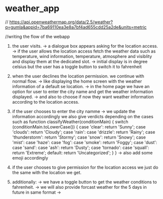 # weather_app
// https://api.openweathermap.org/data/2.5/weather?q=gumla&appid=7ba69110ea3e8a7bf4ad655cdd25a2de&units=metric


//writing the flow of the webapp
1. the user visits.
-> a dialogue box appears asking for the location access.
-> if the user allows the location access fetch the weather data such as temperature, wind information, temperature, atmosphere  and
   visiblity and display them at the dedicated slot.
-> initial display is in degree celsius but the user has a toggle button to switch it to fahrenheit

2. when the user declines the location permission. we continue with normal flow.
-> like displaying the home screen with the weather information of a default se location.
-> in the home page we have an option for user to enter the city name and get the weather information displayed.
-> and also to choose if now they want weather information according to the location access.
 
3. if the user chooses to enter the city namme 
-> we update the information accordingly we also give verdicts depending on the cases such as 
   function classifyWeather(conditionMain) {
   switch (conditionMain.toLowerCase()) {
        case 'clear':
        return 'Sunny';
        case 'clouds':
        return 'Cloudy';
        case 'rain':
        case 'drizzle':
        return 'Rainy';
        case 'thunderstorm':
        return 'Stormy';
        case 'snow':
        return 'Snowy';
        case 'mist':
        case 'haze':
        case 'fog':
        case 'smoke':
        return 'Foggy';
        case 'dust':
        case 'sand':
        case 'ash':
        return 'Dusty';
        case 'tornado':
        case 'squall':
        return 'Extreme';
        default:
        return 'Uncategorized';
        }
    }
    -> also add some emoji accordingly

4. if the user chooses to give permission for the location access we just do the same with the location we get.


5. additionally: 
 -> we have a toggle button to get the weather conditions to fahrenheit.
 -> we will also provide forcast weather for the 5 days in future in same format 
 -> 

